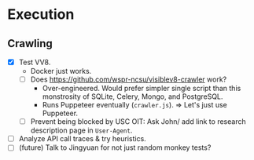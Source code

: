 # Execution

## Crawling

- [x] Test VV8.
    - Docker just works.
    - [ ] Does <https://github.com/wspr-ncsu/visiblev8-crawler> work?
        - Over-engineered.
            Would prefer simpler single script than this monstrosity of SQLite,
            Celery, Mongo, and PostgreSQL.
        - Runs Puppeteer eventually (`crawler.js`).
            ⇒ Let's just use Puppeteer.
    - [ ] Prevent being blocked by USC OIT: Ask John/ add link to
        research description page in `User-Agent`.
- [ ] Analyze API call traces & try heuristics.
- [ ] (future) Talk to Jingyuan for not just random monkey tests?
